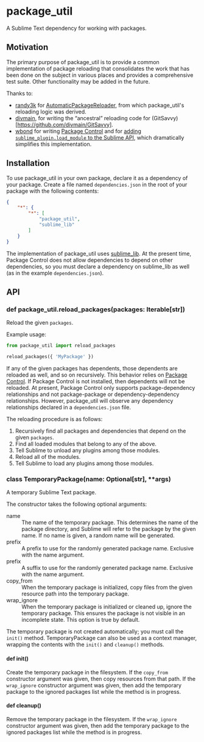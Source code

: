 # package_util

A Sublime Text dependency for working with packages.

## Motivation

The primary purpose of package_util is to provide a common implementation of package reloading that consolidates the work that has been done on the subject in various places and provides a comprehensive test suite. Other functionality may be added in the future.

Thanks to:
- [randy3k](https://randycity.github.io/) for [AutomaticPackageReloader](https://github.com/randy3k/AutomaticPackageReloader), from which package_util's reloading logic was derived.
- [divmain](http://divmain.com/), for writing the “ancestral” reloading code for (GitSavvy)[https://github.com/divmain/GitSavvy].
- [wbond](https://wbond.net/) for writing [Package Control](https://packagecontrol.io) and for [adding `sublime_plugin.load_module` to the Sublime API](https://github.com/SublimeTextIssues/Core/issues/2590), which dramatically simplifies this implementation.

## Installation

To use package_util in your own package, declare it as a dependency of your package. Create a file named `dependencies.json` in the root of your package with the following contents:

```json
{
    "*": {
        "*": [
            "package_util",
            "sublime_lib"
        ]
    }
}
```

The implementation of package_util uses [sublime_lib](https://github.com/SublimeText/sublime_lib). At the present time, Package Control does not allow dependencies to depend on other dependencies, so you must declare a dependency on sublime_lib as well (as in the example `dependencies.json`).

## API

### def package_util.reload_packages(packages: Iterable[str])

Reload the given `packages`.

Example usage:

```python
from package_util import reload_packages

reload_packages({ 'MyPackage' })
```

If any of the given packages has dependents, those dependents are reloaded as well, and so on recursively. This behavior relies on [Package Control](https://packagecontrol.io/). If Package Control is not installed, then dependents will not be reloaded. At present, Package Control only supports package-dependency relationships and not package-package or dependency-dependency relationships. However, package_util will observe any dependency relationships declared in a `dependencies.json` file.

The reloading procedure is as follows:

1. Recursively find all packages and dependencies that depend on the given `packages`.
2. Find all loaded modules that belong to any of the above.
3. Tell Sublime to unload any plugins among those modules.
4. Reload all of the modules.
5. Tell Sublime to load any plugins among those modules.

### class TemporaryPackage(name: Optional[str], \*\*args)

A temporary Sublime Text package.

The constructor takes the following optional arguments:

<dl>
<dt>name</dt>
<dd>The name of the temporary package. This determines the name of the package directory, and Sublime will refer to the package by the given name. If no name is given, a random name will be generated.</dd>
<dt>prefix</dt>
<dd>A prefix to use for the randomly generated package name. Exclusive with the name argument.</dd>
<dt>prefix</dt>
<dd>A suffix to use for the randomly generated package name. Exclusive with the name argument.</dd>
<dt>copy_from</dt>
<dd>When the temporary package is initialized, copy files from the given resource path into the temporary package.</dd>
<dt>wrap_ignore</dt>
<dd>When the temporary package is initialized or cleaned up, ignore the temporary package. This ensures the package is not visible in an incomplete state. This option is true by default.</dd>
</dl>

The temporary package is not created automatically; you must call the `init()` method. TemporaryPackage can also be used as a context manager, wrapping the contents with the `init()` and `cleanup()` methods.

#### def init()

Create the temporary package in the filesystem. If the `copy_from` constructor argument was given, then copy resources from that path. If the `wrap_ignore` constructor argument was given, then add the temporary package to the ignored packages list while the method is in progress.

#### def cleanup()

Remove the temporary package in the filesystem. If the `wrap_ignore` constructor argument was given, then add the temporary package to the ignored packages list while the method is in progress.
